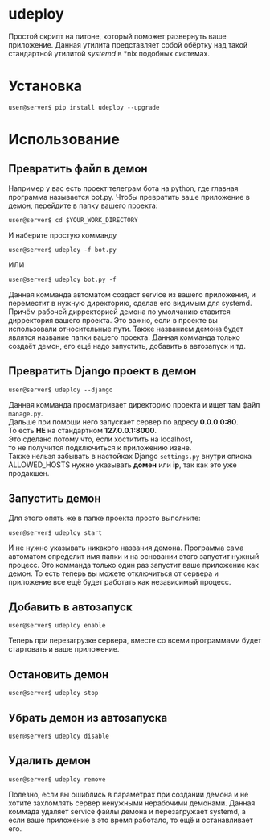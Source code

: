 # udeploy
Простой скрипт на питоне, который поможет развернуть ваше приложение.
Данная утилита представляет собой обёртку над такой стандартной
утилитой _systemd_ в *nix подобных системах.

# Установка 
```console
user@server$ pip install udeploy --upgrade
```

# Использование

## Превратить файл в демон
Например у вас есть проект телеграм бота на python, где главная программа называется bot.py.
Чтобы превратить ваше приложение в демон, перейдите в папку вашего проекта:
```console
user@server$ cd $YOUR_WORK_DIRECTORY
```

И наберите простую комманду
```console
user@server$ udeploy -f bot.py
```

ИЛИ

```console
user@server$ udeploy bot.py -f
```

Данная комманда автоматом создаст service из вашего приложения, и переместит в нужную директорию,
сделав его видимым для systemd. Причём рабочей дирректорией демона по умолчанию ставится дирректория
вашего проекта. Это важно, если в проекте вы использовали относительные пути. Также названием демона
будет являтся название папки вашего проекта. Данная комманда только создаёт демон, его ещё надо
запустить, добавить в автозапуск и тд.

## Превратить Django проект в демон
```console
user@server$ udeploy --django
```

Данная комманда просматривает директорию проекта и ищет там файл `manage.py`.  
Дальше при помощи него запускает сервер по адресу __0.0.0.0:80__.  
То есть __НЕ__ на стандартном __127.0.0.1:8000__.  
Это сделано потому что, если хоститить на localhost,  
то не получится подключиться к приложению извне.  
Также нельзя забывать в настойках Django `settings.py` внутри списка ALLOWED_HOSTS нужно указывать __домен__ или __ip__, так как это уже продакшен.

## Запустить демон
Для этого опять же в папке проекта просто выполните:
```console
user@server$ udeploy start
```
И не нужно указывать никакого названия демона. Программа сама автоматом определит имя папки
и на основании этого запустит нужный процесс. Это комманда только один раз запустит ваше приложение
как демон. То есть теперь вы можете отключиться от сервера и приложение все ещё будет работать как
независимый процесс.

## Добавить в автозапуск
```console
user@server$ udeploy enable
```
Теперь при перезагрузке сервера, вместе со всеми программами будет стартовать и ваше приложение.

## Остановить демон
```console
user@server$ udeploy stop
```

## Убрать демон из автозапуска
```console
user@server$ udeploy disable
```

## Удалить демон
```console
user@server$ udeploy remove
```
Полезно, если вы ошиблись в параметрах при создании демона и не хотите захломлять сервер ненужными
нерабочими демонами. Данная коммада удаляет service файлы демона и перезагружает systemd,
а если ваше приложение в это время работало, то ещё и останавливает его.
